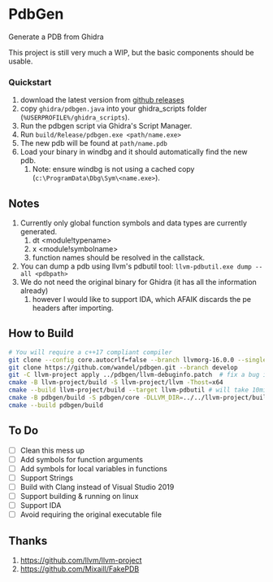 # PdbGen
Generate a PDB from Ghidra

This project is still very much a WIP, but the basic components should be usable.

### Quickstart
1. download the latest version from [github releases](https://github.com/wandel/pdbgen/releases)
1. copy ```ghidra/pdbgen.java``` into your ghidra_scripts folder (```%USERPROFILE%/ghidra_scripts```).
1. Run the pdbgen script via Ghidra's Script Manager.
1. Run ```build/Release/pdbgen.exe <path/name.exe>```
1. The new pdb will be found at ```path/name.pdb```
1. Load your binary in windbg and it should automatically find the new pdb.
    1. Note: ensure windbg is not using a cached copy (`c:\ProgramData\Dbg\Sym\<name.exe>`).

## Notes
1. Currently only global function symbols and data types are currently generated.
    1. dt <module!typename> <address>
    1. x <module!symbolname>
    1. function names should be resolved in the callstack.
1. You can dump a pdb using llvm's pdbutil tool: ```llvm-pdbutil.exe dump --all <pdbpath>```
1. We do not need the original binary for Ghidra (it has all the information already)
    1. however I would like to support IDA, which AFAIK discards the pe headers after importing.

## How to Build
```sh
# You will require a c++17 compliant compiler
git clone --config core.autocrlf=false --branch llvmorg-16.0.0 --single-branch https://github.com/llvm/llvm-project.git
git clone https://github.com/wandel/pdbgen.git --branch develop
git -C llvm-project apply ../pdbgen/llvm-debuginfo.patch  # fix a bug in GSIStreamBuilder
cmake -B llvm-project/build -S llvm-project/llvm -Thost=x64
cmake --build llvm-project/build --target llvm-pdbutil # will take 10mins or so
cmake -B pdbgen/build -S pdbgen/core -DLLVM_DIR=../../llvm-project/build/lib/cmake/llvm -Thost=x64
cmake --build pdbgen/build
```

## To Do
- [ ] Clean this mess up
- [ ] Add symbols for function arguments
- [ ] Add symbols for local variables in functions
- [ ] Support Strings
- [ ] Build with Clang instead of Visual Studio 2019
- [ ] Support building & running on linux
- [ ] Support IDA
- [ ] Avoid requiring the original executable file

## Thanks
1. https://github.com/llvm/llvm-project
1. https://github.com/Mixaill/FakePDB
